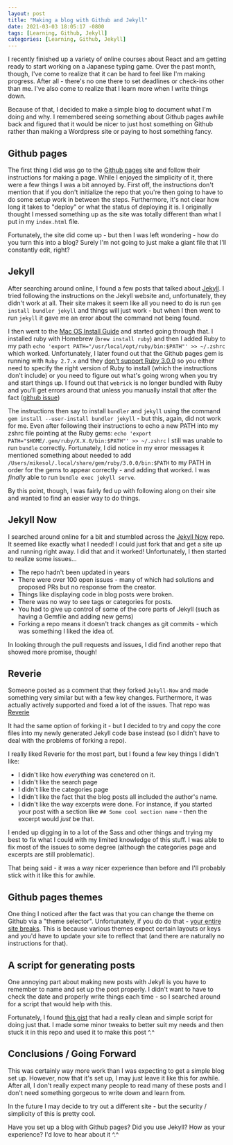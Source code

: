 ```yaml
---
layout: post
title: "Making a blog with Github and Jekyll"
date: 2021-03-03 18:05:17 -0800
tags: [Learning, Github, Jekyll]
categories: [Learning, Github, Jekyll]
---
```


I recently finished up a variety of online courses about React and am getting
ready to start working on a Japanese typing game. Over the past month, though,
I've come to realize that it can be hard to feel like I'm making progress.
After all - there's no one there to set deadlines or check-ins other than me.
I've also come to realize that I learn more when I write things down.

Because of that, I decided to make a simple blog to document what I'm doing
and why. I remembered seeing something about Github pages awhile back and
figured that it would be nicer to just host something on Github rather than
making a Wordpress site or paying to host something fancy.

## Github pages

The first thing I did was go to the [Github pages](https://pages.github.com/)
site and follow their instructions for making a page. While I enjoyed the
simplicity of it, there were a few things I was a bit annoyed by. First off,
the instructions don't mention that if you don't initialize the repo that
you're then going to have to do some setup work in between the steps.
Furthermore, it's not clear how long it takes to "deploy" or what the status
of deploying it is. I originally thought I messed something up as the site
was totally different than what I put in my `index.html` file.

Fortunately, the site did come up - but then I was left wondering - how do
you turn this into a blog? Surely I'm not going to just make a giant file
that I'll constantly edit, right?

## Jekyll

After searching around online, I found a few posts that talked about
[Jekyll](https://jekyllrb.com/). I tried following the instructions on the
Jekyll website and, unfortunately, they didn't work at all. Their site makes
it seem like all you need to do is run `gem install bundler jekyll` and things
will just work - but when I then went to run `jekyll` it gave me an error
about the command not being found.

I then went to the [Mac OS Install Guide](https://jekyllrb.com/docs/installation/macos/)
and started going through that. I installed ruby with Homebrew
(`brew install ruby`) and then I added Ruby to my path
`echo 'export PATH="/usr/local/opt/ruby/bin:$PATH"' >> ~/.zshrc`
which worked. Unfortunately, I later found out that the Github pages gem is
running with `Ruby 2.7.x` and they [don't support Ruby 3.0.0](https://github.com/github/pages-gem/issues/752#issuecomment-764758292)
so you either need to specify the right version of Ruby to install (which the
instructions don't include) or you need to figure out what's going wrong when
you try and start things up. I found out that `webrick` is no longer bundled
with Ruby and you'll get errors around that unless you manually install that
after the fact ([github issue](https://github.com/github/pages-gem/issues/752))

The instructions then say to install `bundler` and `jekyll` using the command
`gem install --user-install bundler jekyll` - but this, again, did not work
for me. Even after following their instructions to echo a new PATH into my
zshrc file pointing at the Ruby gems:
`echo 'export PATH="$HOME/.gem/ruby/X.X.0/bin:$PATH"' >> ~/.zshrc`
I still was unable to run `bundle` correctly. Fortunately, I did notice in
my error messages it mentioned something about needed to add
`/Users/mikesol/.local/share/gem/ruby/3.0.0/bin:$PATH` to my PATH in order for
the gems to appear correctly - and adding that worked. I was _finally_ able
to run `bundle exec jekyll serve`.

By this point, though, I was fairly fed up with following along on their site
and wanted to find an easier way to do things.

## Jekyll Now

I searched around online for a bit and stumbled across the [Jekyll Now](https://github.com/barryclark/jekyll-now)
repo. It seemed like exactly what I needed! I could just fork that and get a
site up and running right away. I did that and it worked! Unfortunately, I then
started to realize some issues...

- The repo hadn't been updated in years
- There were over 100 open issues - many of which had solutions and proposed PRs but
  no response from the creator.
- Things like displaying code in blog posts were broken.
- There was no way to see tags or categories for posts.
- You had to give up control of some of the core parts of Jekyll (such as having a
  Gemfile and adding new gems)
- Forking a repo means it doesn't track changes as git commits - which was something
  I liked the idea of.

In looking through the pull requests and issues, I did find another repo that showed
more promise, though!

## Reverie

Someone posted as a comment that they forked `Jekyll-Now` and made something very
similar but with a few key changes. Furthermore, it was actually actively supported
and fixed a lot of the issues. That repo was [Reverie](https://github.com/amitmerchant1990/reverie)

It had the same option of forking it - but I decided to try and copy the core files
into my newly generated Jekyll code base instead (so I didn't have to deal with the
problems of forking a repo).

I really liked Reverie for the most part, but I found a few key things I didn't like:

- I didn't like how _everything_ was cenetered on it.
- I didn't like the search page
- I didn't like the categories page
- I didn't like the fact that the blog posts all included the author's name.
- I didn't like the way excerpts were done. For instance, if you started your post
  with a section like `## Some cool section name` - then the excerpt would _just_ be that.

I ended up digging in to a lot of the Sass and other things and trying my best to
fix what I could with my limited knowledge of this stuff. I was able to fix most of
the issues to some degree (although the categories page and excerpts are still
problematic).

That being said - it was a way nicer experience than before and I'll probably stick
with it like this for awhile.

## Github pages themes

One thing I noticed after the fact was that you can change the theme on Github via
a "theme selector". Unfortunately, if you do do that - [your entire site breaks](https://github.com/github/pages-gem/issues/416). This
is because various themes expect certain layouts or keys and you'd have to update
your site to reflect that (and there are naturally no instructions for that).

## A script for generating posts

One annoying part about making new posts with Jekyll is you have to remember to name
and set up the post properly. I didn't want to have to check the date and properly
write things each time - so I searched around for a script that would help with this.

Fortunately, I found [this gist](https://gist.github.com/aamnah/f89fca7906f66f6f6a12#gistcomment-3243700) that had a really clean and simple script
for doing just that. I made some minor tweaks to better suit my needs and then stuck
it in this repo and used it to make this post ^.^

## Conclusions / Going Forward

This was certainly way more work than I was expecting to get a simple blog set up.
However, now that it's set up, I may just leave it like this for awhile. After all,
I don't really expect many people to read many of these posts and I don't need
something gorgeous to write down and learn from.

In the future I may decide to try out a different site - but the security / simplicity
of this is pretty cool.

Have you set up a blog with Github pages? Did you use Jekyll? How as your experience?
I'd love to hear about it ^.^
